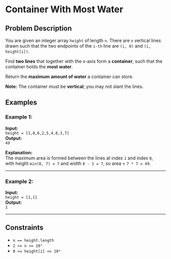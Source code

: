 # Container With Most Water

## Problem Description

You are given an integer array `height` of length `n`. There are `n` vertical lines drawn such that the two endpoints of the `i-th` line are `(i, 0)` and `(i, height[i])`.

Find **two lines** that together with the x-axis form a **container**, such that the container holds the **most water**.

Return the **maximum amount of water** a container can store.

**Note:** The container must be **vertical**; you may not slant the lines.

## Examples

### Example 1:
**Input:**  
`height = [1,8,6,2,5,4,8,3,7]`  
**Output:**  
`49`  

**Explanation:**  
The maximum area is formed between the lines at index `1` and index `8`,  
with height `min(8, 7) = 7` and width `8 - 1 = 7`, so area = `7 * 7 = 49`.

---

### Example 2:
**Input:**  
`height = [1,1]`  
**Output:**  
`1`  

---

## Constraints
- `n == height.length`
- `2 <= n <= 10⁵`
- `0 <= height[i] <= 10⁴`
